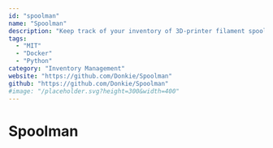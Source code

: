 ```yaml
---
id: "spoolman"
name: "Spoolman"
description: "Keep track of your inventory of 3D-printer filament spools."
tags:
  - "MIT"
  - "Docker"
  - "Python"
category: "Inventory Management"
website: "https://github.com/Donkie/Spoolman"
github: "https://github.com/Donkie/Spoolman"
#image: "/placeholder.svg?height=300&width=400"
---
```


# Spoolman

